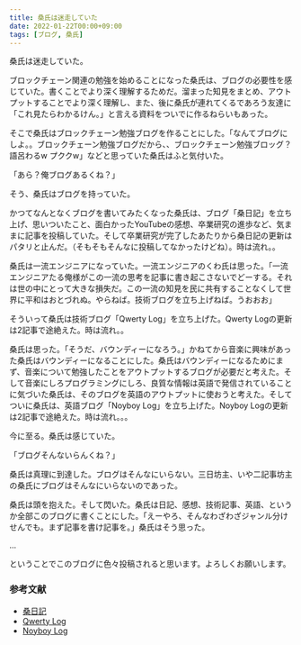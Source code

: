 ```yaml
---
title: 桑氏は迷走していた
date: 2022-01-22T00:00+09:00
tags: [ブログ, 桑氏]
---
```


桑氏は迷走していた。

ブロックチェーン関連の勉強を始めることになった桑氏は、ブログの必要性を感じていた。書くことでより深く理解するためだ。溜まった知見をまとめ、アウトプットすることでより深く理解し、また、後に桑氏が連れてくるであろう友達に「これ見たらわかるけん。」と言える資料をついでに作るねらいもあった。

そこで桑氏はブロックチェーン勉強ブログを作ることにした。「なんてブログにしよ。。ブロックチェーン勉強ブログだから、、ブロックチェーン勉強ブロッグ？語呂わるw プククw」などと思っていた桑氏はふと気付いた。

「あら？俺ブログあるくね？」

そう、桑氏はブログを持っていた。

かつてなんとなくブログを書いてみたくなった桑氏は、ブログ「桑日記」を立ち上げ、思いついたこと、面白かったYouTubeの感想、卒業研究の進歩など、気ままに記事を投稿していた。そして卒業研究が完了したあたりから桑日記の更新はパタリと止んだ。（そもそもそんなに投稿してなかったけどね）。時は流れ。。

桑氏は一流エンジニアになっていた。一流エンジニアのくわ氏は思った。「一流エンジニアたる俺様がこの一流の思考を記事に書き起こさないでどーする。それは世の中にとって大きな損失だ。この一流の知見を民に共有することなくして世界に平和はおとづれぬ。やらねば。技術ブログを立ち上げねば。うおおお」

そういって桑氏は技術ブログ「Qwerty Log」を立ち上げた。Qwerty Logの更新は2記事で途絶えた。時は流れ。。

桑氏は思った。「そうだ、バウンディーになろう。」かねてから音楽に興味があった桑氏はバウンディーになることにした。桑氏はバウンディーになるためにまず、音楽について勉強したことをアウトプットするブログが必要だと考えた。そして音楽にしろプログラミングにしろ、良質な情報は英語で発信されていることに気づいた桑氏は、そのブログを英語のアウトプットに使おうと考えた。そしてついに桑氏は、英語ブログ「Noyboy Log」を立ち上げた。Noyboy Logの更新は2記事で途絶えた。時は流れ。。。

今に至る。桑氏は感じていた。

「ブログそんないらんくね？」

桑氏は真理に到達した。ブログはそんなにいらない。三日坊主、いや二記事坊主の桑氏にブログはそんなにいらないのであった。

桑氏は頭を抱えた。そして閃いた。桑氏は日記、感想、技術記事、英語、というか全部このブログに書くことにした。「えーやろ、そんなわざわざジャンル分けせんでも。まず記事を書け記事を。」桑氏はそう思った。

...

ということでこのブログに色々投稿されると思います。よろしくお願いします。

### 参考文献
- [桑日記](https://chankuwa.com)
- [Qwerty Log](https://noy4.github.io/qwerty-log)
- [Noyboy Log](https://noy4.github.io/noyboy-log)